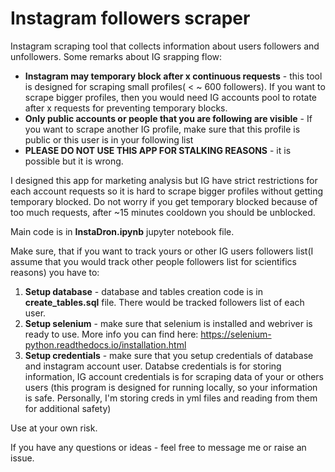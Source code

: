 # Instagram followers scraper

Instagram scraping tool that collects information about users followers and unfollowers. Some remarks about IG srapping flow:

* **Instagram may temporary block after x continuous requests** - this tool is designed for scraping small profiles( < ~ 600 followers). If you want to scrape bigger profiles, then you would need IG accounts pool to rotate after x requests for preventing temporary blocks.
* **Only public accounts or people that you are following are visible** - If you want to scrape another IG profile, make sure that this profile is public or this user is in your following list
* **PLEASE DO NOT USE THIS APP FOR STALKING REASONS** - it is possible but it is wrong.

I designed this app for marketing analysis but IG have strict restrictions for each account requests so it is hard to scrape bigger profiles without getting temporary blocked. Do not worry if you get temporary blocked because of too much requests, after ~15 minutes cooldown you should be unblocked.   


Main code is in **InstaDron.ipynb** jupyter notebook file. 

Make sure, that if you want to track yours or other IG users followers list(I assume that you would track other people followers list for scientifics reasons) you have to:

1) **Setup database** - database and tables creation code is in **create_tables.sql** file. There would be tracked followers list of each user.
2) **Setup selenium** - make sure that selenium is installed and webriver is ready to use. More info you can find here: https://selenium-python.readthedocs.io/installation.html
3) **Setup credentials** - make sure that you setup credentials of database and instagram account user. Databse credentials is for storing information, IG account credentials is for scraping data of your or others users (this program is designed for running locally, so your information is safe. Personally, I'm storing creds in yml files and reading from them for additional safety)


Use at your own risk. 

If you have any questions or ideas - feel free to message me or raise an issue. 

